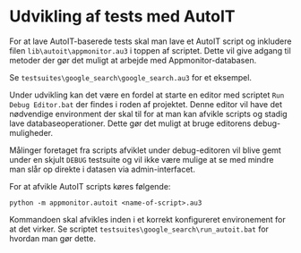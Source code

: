 # Udvikling af tests med AutoIT

For at lave AutoIT-baserede tests skal man lave et AutoIT script og inkludere
filen `lib\autoit\appmonitor.au3` i toppen af scriptet. Dette vil give adgang
til metoder der gør det muligt at arbejde med Appmonitor-databasen.

Se `testsuites\google_search\google_search.au3` for et eksempel.

Under udvikling kan det være en fordel at starte en editor med scriptet
`Run Debug Editor.bat` der findes i roden af projektet. Denne editor vil
have det nødvendige environment der skal til for at man kan afvikle scripts
og stadig lave databaseoperationer. Dette gør det muligt at bruge editorens
debug-muligheder.

Målinger foretaget fra scripts afviklet under debug-editoren vil blive gemt
under en skjult `DEBUG` testsuite og vil ikke være mulige at se med mindre
man slår op direkte i datasen via admin-interfacet.

For at afvikle AutoIT scripts køres følgende:

`python -m appmonitor.autoit <name-of-script>.au3`

Kommandoen skal afvikles inden i et korrekt konfigureret environement for at
det virker. Se scriptet `testsuites\google_search\run_autoit.bat` for hvordan
man gør dette.
